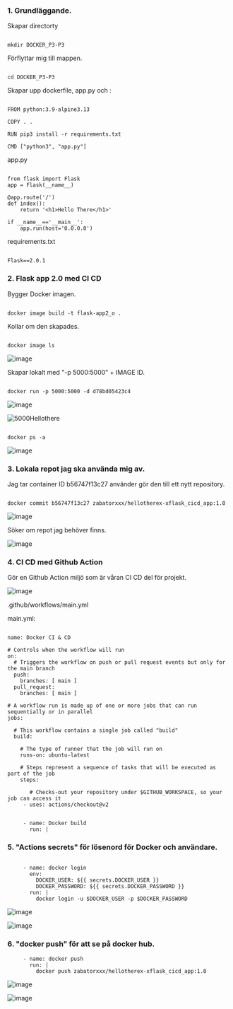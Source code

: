### 1. Grundläggande.

Skapar directorty

```

mkdir DOCKER_P3-P3

```
Förflyttar mig till mappen.

```

cd DOCKER_P3-P3

```


Skapar upp dockerfile, app.py och :

```

FROM python:3.9-alpine3.13

COPY . .

RUN pip3 install -r requirements.txt

CMD ["python3", "app.py"]

```

app.py

```

from flask import Flask
app = Flask(__name__)

@app.route('/')
def index():
    return '<h1>Hello There</h1>'

if __name__=='__main__':
    app.run(host='0.0.0.0')

```

requirements.txt

```

Flask==2.0.1

```
### 2. Flask app 2.0 med CI CD

Bygger Docker imagen.

```

docker image build -t flask-app2_o .

```

Kollar om den skapades.

```

docker image ls 

```

![image](https://user-images.githubusercontent.com/42642927/140625492-38cda230-ac34-4109-8d57-e58effb4f4d5.png)


Skapar lokalt med "-p 5000:5000" + IMAGE ID.

```

docker run -p 5000:5000 -d d78bd05423c4

```

![image](https://user-images.githubusercontent.com/42642927/140625531-d9a72ca4-99d1-411a-93fa-83e901214554.png)

![5000Hellothere](https://user-images.githubusercontent.com/42642927/140625615-dbe0d570-5ec7-4ddf-8d1b-5b6732bb3ed2.png)

```

docker ps -a

```

![image](https://user-images.githubusercontent.com/42642927/140625683-61f1e5b4-d380-4f69-bd86-58804f5e4de5.png)

### 3. Lokala repot jag ska använda mig av. 

Jag tar container ID b56747f13c27 använder gör den till ett nytt repository.

```

docker commit b56747f13c27 zabatorxxx/hellotherex-xflask_cicd_app:1.0

```

![image](https://user-images.githubusercontent.com/42642927/140625767-f96d6e4f-3cc8-4414-85ae-8eca0884eb93.png)

Söker om repot jag behöver finns.

![image](https://user-images.githubusercontent.com/42642927/140625796-ac21254e-1d08-4f9a-a5c3-dca343f9ef87.png)

### 4. CI CD med Github Action

Gör en Github Action miljö som är våran CI CD del för projekt.

![image](https://user-images.githubusercontent.com/42642927/140624016-9df9487f-7cc7-4cb9-a966-3bd1027ecaff.png)

.github/workflows/main.yml

main.yml:

```

name: Docker CI & CD

# Controls when the workflow will run
on:
  # Triggers the workflow on push or pull request events but only for the main branch
  push:
    branches: [ main ]
  pull_request:
    branches: [ main ]
    
# A workflow run is made up of one or more jobs that can run sequentially or in parallel    
jobs:

  # This workflow contains a single job called "build"
  build:
  
    # The type of runner that the job will run on
    runs-on: ubuntu-latest
    
    # Steps represent a sequence of tasks that will be executed as part of the job
    steps:
    
       # Checks-out your repository under $GITHUB_WORKSPACE, so your job can access it
     - uses: actions/checkout@v2

      
     - name: Docker build
       run: |

```

### 5. "Actions secrets" för lösenord för Docker och användare. 


```

     - name: docker login
       env:
         DOCKER_USER: ${{ secrets.DOCKER_USER }}
         DOCKER_PASSWORD: ${{ secrets.DOCKER_PASSWORD }}
       run: |
         docker login -u $DOCKER_USER -p $DOCKER_PASSWORD

```
![image](https://user-images.githubusercontent.com/42642927/140639409-190fd270-e323-44bc-904a-9d064c97da81.png)

![image](https://user-images.githubusercontent.com/42642927/140639441-1e44ad04-08a1-4549-9e6b-258132bde5b0.png)


### 6. "docker push" för att se på docker hub.

```
     - name: docker push
       run: |
         docker push zabatorxxx/hellotherex-xflask_cicd_app:1.0
```

![image](https://user-images.githubusercontent.com/42642927/140639828-d8d8b0b6-762f-40a2-8ac3-2f5a608d9d64.png)


![image](https://user-images.githubusercontent.com/42642927/140639881-b234b984-db56-4947-be3a-abbea5c02757.png)
